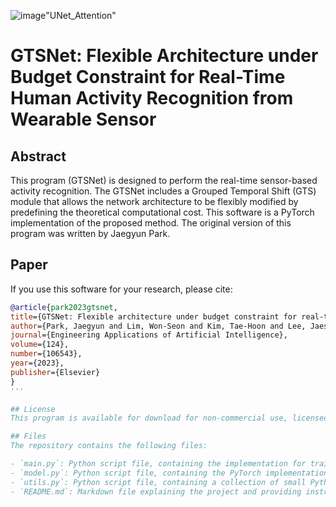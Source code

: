 ![image](https://github.com/tkdgur658/UNet_Attention/assets/59380289/ee164fd3-67eb-494d-9233-8f81f513f837)"UNet_Attention" 
# GTSNet: Flexible Architecture under Budget Constraint for Real-Time Human Activity Recognition from Wearable Sensor

## Abstract
This program (GTSNet) is designed to perform the real-time sensor-based activity recognition. The GTSNet includes a Grouped Temporal Shift (GTS) module that allows the network architecture to be flexibly modified by predefining the theoretical computational cost.
This software is a PyTorch implementation of the proposed method. The original version of this program was written by Jaegyun Park.

## Paper
If you use this software for your research, please cite:

```bibtex
@article{park2023gtsnet,
title={GTSNet: Flexible architecture under budget constraint for real-time human activity recognition from wearable sensor},
author={Park, Jaegyun and Lim, Won-Seon and Kim, Tae-Hoon and Lee, Jaesun},
journal={Engineering Applications of Artificial Intelligence},
volume={124},
number={106543},
year={2023},
publisher={Elsevier}
}
'''

## License
This program is available for download for non-commercial use, licensed under the GNU General Public License. This allows its use for research purposes or other free software projects but does not allow its incorporation into any type of commercial software.

## Files
The repository contains the following files:

- `main.py`: Python script file, containing the implementation for training and test phases of the GTSNet.
- `model.py`: Python script file, containing the PyTorch implementation of the GTSNet.
- `utils.py`: Python script file, containing a collection of small Python functions.
- `README.md`: Markdown file explaining the project and providing instructions.
